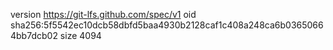 version https://git-lfs.github.com/spec/v1
oid sha256:5f5542ec10dcb58dbfd5baa4930b2128caf1c408a248ca6b03650664bb7dcb02
size 4094
